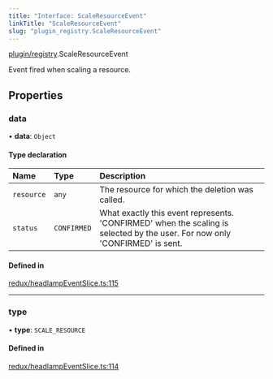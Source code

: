 ```yaml
---
title: "Interface: ScaleResourceEvent"
linkTitle: "ScaleResourceEvent"
slug: "plugin_registry.ScaleResourceEvent"
---
```


[plugin/registry](../modules/plugin_registry.md).ScaleResourceEvent

Event fired when scaling a resource.

## Properties

### data

• **data**: `Object`

#### Type declaration

| Name | Type | Description |
| :------ | :------ | :------ |
| `resource` | `any` | The resource for which the deletion was called. |
| `status` | `CONFIRMED` | What exactly this event represents. 'CONFIRMED' when the scaling is selected by the user. For now only 'CONFIRMED' is sent. |

#### Defined in

[redux/headlampEventSlice.ts:115](https://github.com/headlamp-k8s/headlamp/blob/45b84205/frontend/src/redux/headlampEventSlice.ts#L115)

___

### type

• **type**: `SCALE_RESOURCE`

#### Defined in

[redux/headlampEventSlice.ts:114](https://github.com/headlamp-k8s/headlamp/blob/45b84205/frontend/src/redux/headlampEventSlice.ts#L114)
